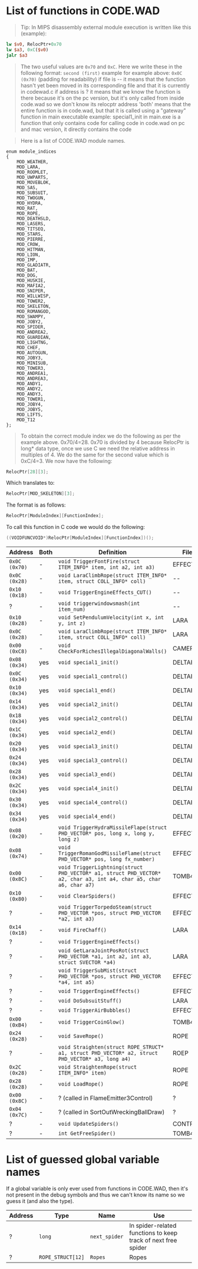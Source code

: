 # List of functions in CODE.WAD

> Tip: In MIPS disassembly external module execution is written like this (example):
```MIPS
lw $v0, RelocPtr+0x70
lw $a3, 0xC($v0)
jalr $a3
```
> The two useful values are `0x70` and `0xC`. Here we write these in the following format: `second (first)`
> example for example above: `0x0C (0x70)` (padding for readability)
> if file is -- it means that the function hasn't yet been moved in its corresponding file and that it is currently in codewad.c
> if address is ? it means that we know the function is there because it's on the pc version, but it's only called from inside code.wad so we don't know its relocptr address
> 'both' means that the entire function is in code.wad, but that it is called using a "gateway" function in main executable
> example: special1_init in main.exe is a function that only contains code for calling code in code.wad
> on pc and mac version, it directly contains the code

> Here is a list of CODE.WAD module names.

```Modules
enum module_indices
{
	MOD_WEATHER,
	MOD_LARA,
	MOD_ROOMLET,
	MOD_UWPARTS,
	MOD_MOVEBLOK,
	MOD_SAS,
	MOD_SUBSUIT,
	MOD_TWOGUN,
	MOD_HYDRA,
	MOD_RAT,
	MOD_ROPE,
	MOD_DEATHSLD,
	MOD_LASERS,
	MOD_TITSEQ,
	MOD_STARS,
	MOD_PIERRE,
	MOD_CROW,
	MOD_HITMAN,
	MOD_LION,
	MOD_IMP,
	MOD_GLADIATR,
	MOD_BAT,
	MOD_DOG,
	MOD_HUSKIE,
	MOD_MAFIA2,
	MOD_SNIPER,
	MOD_WILLWISP,
	MOD_TOWER2,
	MOD_SKELETON,
	MOD_ROMANGOD,
	MOD_SWAMPY,
	MOD_JOBY2,
	MOD_SPIDER,
	MOD_ANDREA2,
	MOD_GUARDIAN,
	MOD_LIGHTNG,
	MOD_CHEF,
	MOD_AUTOGUN,
	MOD_JOBY3,
	MOD_MINISUB,
	MOD_TOWER3,
	MOD_ANDREA1,
	MOD_ANDREA3,
	MOD_ANDY1,
	MOD_ANDY2,
	MOD_ANDY3,
	MOD_TOWER1,
	MOD_JOBY4,
	MOD_JOBY5,
	MOD_LIFTS,
	MOD_T12
};
```

> To obtain the correct module index we do the following as per the example above. 0x70/4=28. 0x70 is divided by 4 because RelocPtr is long* data type, once we use C we need the relative address in multiples of 4. We do the same for the second value which is 0xC/4=3. We now have the following:

```C
RelocPtr[28][3];
```
Which translates to:

```C
RelocPtr[MOD_SKELETON][3];
```

The format is as follows:

```C
RelocPtr[ModuleIndex][FunctionIndex];
```

To call this function in C code we would do the following:

```C
((VOIDFUNCVOID*)RelocPtr[ModuleIndex][FunctionIndex])();
```

| Address | Both | Definition | File |
|---------|------|------------|------|
|`0x0C (0x70)`|-|`void TriggerFontFire(struct ITEM_INFO* item, int a2, int a3)`|EFFECT2|
|`0x0C (0x28)`|-|`void LaraClimbRope(struct ITEM_INFO* item, struct COLL_INFO* coll)`|--|
|`0x10 (0x18)`|-|`void TriggerEngineEffects_CUT()`|--|
|?|-|`void triggerwindowsmash(int item_num)`|--|
|`0x10 (0x28)`|-|`void SetPendulumVelocity(int x, int y, int z)`|LARA|
|`0x0C (0x28)`|-|`void LaraClimbRope(struct ITEM_INFO* item, struct COLL_INFO* coll)`|LARA|
|`0x00 (0xC8)`|-|`void CheckForRichesIllegalDiagonalWalls()`|CAMERA|
|`0x08 (0x34)`|yes|`void special1_init()`|DELTAPAK|
|`0x0C (0x34)`|yes|`void special1_control()`|DELTAPAK|
|`0x10 (0x34)`|yes|`void special1_end()`|DELTAPAK|
|`0x14 (0x34)`|yes|`void special2_init()`|DELTAPAK|
|`0x18 (0x34)`|yes|`void special2_control()`|DELTAPAK|
|`0x1C (0x34)`|yes|`void special2_end()`|DELTAPAK|
|`0x20 (0x34)`|yes|`void special3_init()`|DELTAPAK|
|`0x24 (0x34)`|yes|`void special3_control()`|DELTAPAK|
|`0x28 (0x34)`|yes|`void special3_end()`|DELTAPAK|
|`0x2C (0x34)`|yes|`void special4_init()`|DELTAPAK|
|`0x30 (0x34)`|yes|`void special4_control()`|DELTAPAK|
|`0x34 (0x34)`|yes|`void special4_end()`|DELTAPAK|
|`0x08 (0x20)`|-|`void TriggerHydraMissileFlape(struct PHD_VECTOR* pos, long x, long y, long z)`|EFFECT2|
|`0x08 (0x74)`|-|`void TriggerRomanGodMissileFlame(struct PHD_VECTOR* pos, long fx_number)`|EFFECT2|
|`0x00 (0x8C)`|-|`void TriggerLightning(struct PHD_VECTOR* a1, struct PHD_VECTOR* a2, char a3, int a4, char a5, char a6, char a7)`|TOMB4FX|
|`0x10 (0x80)`|-|`void ClearSpiders()`|EFFECTS|
|?|-|`void TriggerTorpedoSteam(struct PHD_VECTOR *pos, struct PHD_VECTOR *a2, int a3)`|EFFECT2|
|`0x14 (0x18)`|-|`void FireChaff()`|LARA|
|?|-|`void TriggerEngineEffects()`|
|?|-|`void GetLaraJointPosRot(struct PHD_VECTOR *a1, int a2, int a3, struct SVECTOR *a4)`|LARA|
|?|-|`void TriggerSubMist(struct PHD_VECTOR *pos, struct PHD_VECTOR *a4, int a5)`|EFFECT2|
|?|-|`void TriggerEngineEffects()`|EFFECT2|
|?|-|`void DoSubsuitStuff()`|LARA|
|?|-|`void TriggerAirBubbles()`|EFFECT2|
|`0x00 (0xB4)`|-|`void TriggerCoinGlow()`|TOMB4FX|
|`0x24 (0x28)`|-|`void SaveRope()`|ROPE|
|?|-|`void Straighten(struct ROPE_STRUCT* a1, struct PHD_VECTOR* a2, struct PHD_VECTOR* a3, long a4)`|ROEP|
|`0x2C (0x28)`|-|`void StraightenRope(struct ITEM_INFO* item)`|ROPE|
|`0x28 (0x28)`|-|`void LoadRope()`|ROPE|
|`0x00 (0x8C)`|-|? (called in FlameEmitter3Control)|?|
|`0x04 (0x7C)`|-|? (called in SortOutWreckingBallDraw)|?|
|?|-|`void UpdateSpiders()`|CONTROL|
|?|-|`int GetFreeSpider()`|TOMB4FX|

# List of guessed global variable names

If a global variable is only ever used from functions in CODE.WAD, then it's not present in the debug symbols and thus we can't know its name so we guess it (and also the type).

| Address | Type | Name | Use |
|---------|------|------|-----|
|?|`long`|`next_spider`|In spider-related functions to keep track of next free spider|
|?|`ROPE_STRUCT[12]`|`Ropes`|Ropes|
